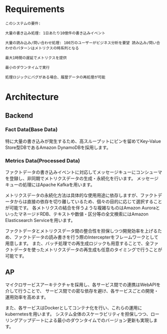 # Requirements
```
このシステムの要件:

大量の書き込み処理: 1日あたり10億件の書き込みイベント

大量の読み込み/問い合わせ処理: 100万のユーザーがビジネス分析を要望 読み込み/問い合わせのパターンはメトリクスの時系列となる

最大1時間の遅延でメトリクスを提供

最小のダウンタイムで実行

処理ロジックにバグがある場合、履歴データの再処理が可能
```

# Architecture
## Backend
### Fact Data(Base Data)
特に大量の書き込みが発生するため、高スループットにピンを留めてKey-Value Store型DBであるAmazon DynamoDBを採用します。

### Metrics Data(Processed Data)
ファクトデータの書き込みイベントに対応してメッセージキューにコンシューマを登録し、非同期でメトリクスデータの生成・永続化を行います。
メッセージキューの処理にはApache Kafkaを用います。

メトリクスデータの永続化方法は具体的な使用用途に依存しますが、ファクトデータからは直接の依存を切り離しているため、個々の目的に応じて選択することが可能です。
各メトリクスの結合を伴うような複雑なものはAmazon AuroraといったマネージドRDB、テキストや数値・区分等の全文検索にはAmazon Elasticsearch Serviceを用います。

ファクトデータとメトリクスデータ間の整合性を担保しつつ開発効率を上げるため、ファクトデータの読み書きを行う際のIntercepterをフレームワークとして用意します。
また、バッチ処理での再生成ロジックも用意することで、全ファクトデータを使ったメトリクスデータの再生成も任意のタイミングで行うことが可能です。

## AP
マイクロサービスアーキテクチャを採用し、各サービス間での連携はWebAPIを介して行うことで、
サービス間での密な依存を避け、各サービスごとの開発・運用効率を高めます。

また、各サービスはDockerとしてコンテナ化を行い、これらの運用にkubernetesを用います。
システム全体のスケーラビリティを担保しつつ、ローリングアップデートによる最小のダウンタイムでのバージョン更新も実現します。
